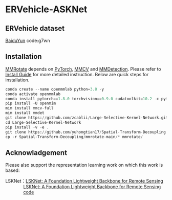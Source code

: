 # ERVehicle-ASKNet
## ERVehicle dataset
[BaiduYun](https://pan.baidu.com/s/1KBf6baQoI_1zSOzNkEcEJQ)
code:g7wn
## Installation
[MMRotate](https://github.com/open-mmlab/mmrotate) depends on [PyTorch](https://pytorch.org/), [MMCV](https://github.com/open-mmlab/mmcv) and [MMDetection](https://github.com/open-mmlab/mmdetection). Please refer to [Install Guide](https://mmrotate.readthedocs.io/en/latest/install.html) for more detailed instruction. Below are quick steps for installation.

```python
conda create --name openmmlab python=3.8 -y
conda activate openmmlab
conda install pytorch==1.8.0 torchvision==0.9.0 cudatoolkit=10.2 -c pytorch
pip install -U openmim
mim install mmcv-full
mim install mmdet
git clone https://github.com/zcablii/Large-Selective-Kernel-Network.git
cd Large-Selective-Kernel-Network
pip install -v -e .
git clone https://github.com/yuhongtian17/Spatial-Transform-Decoupling.git
cp -r Spatial-Transform-Decoupling/mmrotate-main/* mmrotate/
```

## Acknowladgement
Please also support the representation learning work on which this work is based:

LSKNet：[LSKNet: A Foundation Lightweight Backbone for Remote Sensing](https://doi.org/10.1007/s11263-024-02247-9)  
        &emsp;&emsp;&emsp;&emsp;[LSKNet: A Foundation Lightweight Backbone for Remote Sensing](https://openaccess.thecvf.com/content/ICCV2023/papers/Li_Large_Selective_Kernel_Network_for_Remote_Sensing_Object_Detection_ICCV_2023_paper.pdf)  
        &emsp;&emsp;&emsp;&emsp;[code](https://github.com/zcablii/LSKNet)
